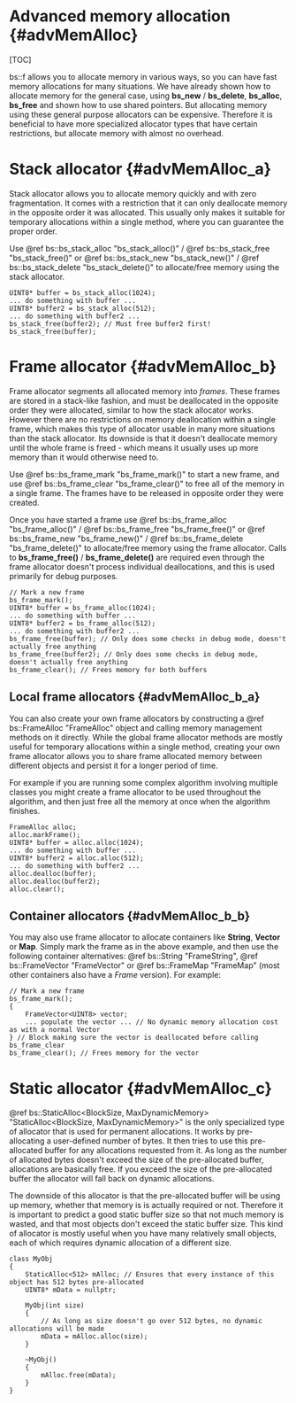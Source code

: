 Advanced memory allocation									{#advMemAlloc}
===============
[TOC]

bs::f allows you to allocate memory in various ways, so you can have fast memory allocations for many situations. We have already shown how to allocate memory for the general case, using **bs_new** / **bs_delete**, **bs_alloc**, **bs_free** and shown how to use shared pointers. But allocating memory using these general purpose allocators can be expensive. Therefore it is beneficial to have more specialized allocator types that have certain restrictions, but allocate memory with almost no overhead.

# Stack allocator {#advMemAlloc_a}
Stack allocator allows you to allocate memory quickly and with zero fragmentation. It comes with a restriction that it can only deallocate memory in the opposite order it was allocated. This usually only makes it suitable for temporary allocations within a single method, where you can guarantee the proper order.

Use @ref bs::bs_stack_alloc "bs_stack_alloc()" / @ref bs::bs_stack_free "bs_stack_free()" or @ref bs::bs_stack_new "bs_stack_new()" / @ref bs::bs_stack_delete "bs_stack_delete()" to allocate/free memory using the stack allocator.

~~~~~~~~~~~~~{.cpp}
UINT8* buffer = bs_stack_alloc(1024);
... do something with buffer ...
UINT8* buffer2 = bs_stack_alloc(512);
... do something with buffer2 ...
bs_stack_free(buffer2); // Must free buffer2 first!
bs_stack_free(buffer);
~~~~~~~~~~~~~

# Frame allocator {#advMemAlloc_b}
Frame allocator segments all allocated memory into *frames*. These frames are stored in a stack-like fashion, and must be deallocated in the opposite order they were allocated, similar to how the stack allocator works. However there are no restrictions on memory deallocation within a single frame, which makes this type of allocator usable in many more situations than the stack allocator. Its downside is that it doesn't deallocate memory until the whole frame is freed - which means it usually uses up more memory than it would otherwise need to.

Use @ref bs::bs_frame_mark "bs_frame_mark()" to start a new frame, and use @ref bs::bs_frame_clear "bs_frame_clear()" to free all of the memory in a single frame. The frames have to be released in opposite order they were created. 

Once you have started a frame use @ref bs::bs_frame_alloc "bs_frame_alloc()" / @ref bs::bs_frame_free "bs_frame_free()" or @ref bs::bs_frame_new "bs_frame_new()" / @ref bs::bs_frame_delete "bs_frame_delete()" to allocate/free memory using the frame allocator. Calls to **bs_frame_free()** / **bs_frame_delete()** are required even through the frame allocator doesn't process individual deallocations, and this is used primarily for debug purposes.

~~~~~~~~~~~~~{.cpp}
// Mark a new frame
bs_frame_mark();
UINT8* buffer = bs_frame_alloc(1024);
... do something with buffer ...
UINT8* buffer2 = bs_frame_alloc(512);
... do something with buffer2 ...
bs_frame_free(buffer); // Only does some checks in debug mode, doesn't actually free anything
bs_frame_free(buffer2); // Only does some checks in debug mode, doesn't actually free anything
bs_frame_clear(); // Frees memory for both buffers
~~~~~~~~~~~~~

## Local frame allocators {#advMemAlloc_b_a}

You can also create your own frame allocators by constructing a @ref bs::FrameAlloc "FrameAlloc" object and calling memory management methods on it directly. While the global frame allocator methods are mostly useful for temporary allocations within a single method, creating your own frame allocator allows you to share frame allocated memory between different objects and persist it for a longer period of time.

For example if you are running some complex algorithm involving multiple classes you might create a frame allocator to be used throughout the algorithm, and then just free all the memory at once when the algorithm finishes.

~~~~~~~~~~~~~{.cpp}
FrameAlloc alloc;
alloc.markFrame();
UINT8* buffer = alloc.alloc(1024);
... do something with buffer ...
UINT8* buffer2 = alloc.alloc(512);
... do something with buffer2 ...
alloc.dealloc(buffer);
alloc.dealloc(buffer2);
alloc.clear();
~~~~~~~~~~~~~

## Container allocators {#advMemAlloc_b_b}

You may also use frame allocator to allocate containers like **String**, **Vector** or **Map**. Simply mark the frame as in the above example, and then use the following container alternatives: @ref bs::String "FrameString", @ref bs::FrameVector "FrameVector" or @ref bs::FrameMap "FrameMap" (most other containers also have a *Frame* version). For example:

~~~~~~~~~~~~~{.cpp}
// Mark a new frame
bs_frame_mark();
{
	FrameVector<UINT8> vector;
	... populate the vector ... // No dynamic memory allocation cost as with a normal Vector
} // Block making sure the vector is deallocated before calling bs_frame_clear
bs_frame_clear(); // Frees memory for the vector
~~~~~~~~~~~~~

# Static allocator {#advMemAlloc_c}
@ref bs::StaticAlloc<BlockSize, MaxDynamicMemory> "StaticAlloc<BlockSize, MaxDynamicMemory>" is the only specialized type of allocator that is used for permanent allocations. It works by pre-allocating a user-defined number of bytes. It then tries to use this pre-allocated buffer for any allocations requested from it. As long as the number of allocated bytes doesn't exceed the size of the pre-allocated buffer, allocations are basically free. If you exceed the size of the pre-allocated buffer the allocator will fall back on dynamic allocations.

The downside of this allocator is that the pre-allocated buffer will be using up memory, whether that memory is is actually required or not. Therefore it is important to predict a good static buffer size so that not much memory is wasted, and that most objects don't exceed the static buffer size. This kind of allocator is mostly useful when you have many relatively small objects, each of which requires dynamic allocation of a different size.

~~~~~~~~~~~~~{.cpp}
class MyObj
{
	StaticAlloc<512> mAlloc; // Ensures that every instance of this object has 512 bytes pre-allocated
	UINT8* mData = nullptr;
	
	MyObj(int size)
	{
		// As long as size doesn't go over 512 bytes, no dynamic allocations will be made
		mData = mAlloc.alloc(size);
	}
	
	~MyObj()
	{
		mAlloc.free(mData);
	}
}
~~~~~~~~~~~~~